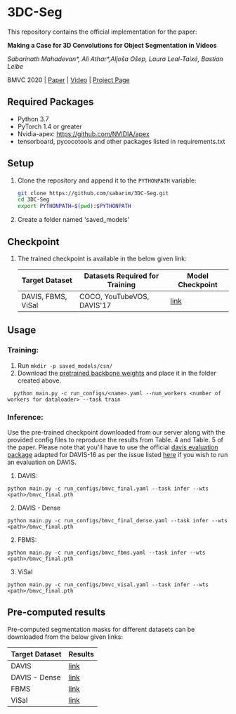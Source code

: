 # 3DC-Seg
This repository contains the official implementation for the paper:

**Making a Case for 3D Convolutions for Object Segmentation in Videos**

*Sabarinath Mahadevan\*, Ali Athar\*,Aljoša Ošep, Laura Leal-Taixé, Bastian Leibe*

BMVC 2020 | [Paper](https://arxiv.org/pdf/2008.11516.pdf) | [Video](https://www.youtube.com/watch?v=vU3g2mpL1XA&ab_channel=RWTHVision) | [Project Page](https://www.vision.rwth-aachen.de/publication/00205/)

## Required Packages

- Python 3.7
- PyTorch 1.4 or greater
- Nvidia-apex: https://github.com/NVIDIA/apex
- tensorboard, pycocotools and other packages listed in requirements.txt

## Setup

1. Clone the repository and append it to the `PYTHONPATH` variable:

   ```bash
   git clone https://github.com/sabarim/3DC-Seg.git
   cd 3DC-Seg
   export PYTHONPATH=$(pwd):$PYTHONPATH
   ```
2. Create a folder named 'saved_models'

## Checkpoint

1. The trained checkpoint is available in the below given link:


    | Target Dataset        | Datasets Required for Training  | Model Checkpoint |
    |-----------------------| -------------------------------|--------------|
    | DAVIS, FBMS, ViSal | COCO, YouTubeVOS, DAVIS'17 | [link](https://omnomnom.vision.rwth-aachen.de/data/3DC-Seg/models/bmvc_final.pth)
    
    
## Usage

### Training:

1. Run ```mkdir -p saved_models/csn/```
2. Download the [pretrained backbone weights](https://omnomnom.vision.rwth-aachen.de/data/3DC-Seg/models/csn.zip) and place it in the folder created above.

```
  python main.py -c run_configs/<name>.yaml --num_workers <number of workers for dataloader> --task train
```

### Inference:

Use the pre-trained checkpoint downloaded from our server along with the provided config files to reproduce the results from Table. 4 and Table. 5 of the paper. Please note that you'll have to use the official [davis evaluation package](https://github.com/davisvideochallenge/davis2017-evaluation) adapted for DAVIS-16 as per the issue listed [here](https://github.com/davisvideochallenge/davis2017-evaluation/issues/4) if you wish to run an evaluation on DAVIS.

1. DAVIS:

```
python main.py -c run_configs/bmvc_final.yaml --task infer --wts <path>/bmvc_final.pth

```

2. DAVIS - Dense

```
python main.py -c run_configs/bmvc_final_dense.yaml --task infer --wts <path>/bmvc_final.pth

```

2. FBMS:

```
python main.py -c run_configs/bmvc_fbms.yaml --task infer --wts <path>/bmvc_final.pth

```

3. ViSal

```
python main.py -c run_configs/bmvc_visal.yaml --task infer --wts <path>/bmvc_final.pth
```


## Pre-computed results

Pre-computed segmentation masks for different datasets can be downloaded from the below given links:

| Target Dataset        | Results  |
|-----------------------|--------------|
| DAVIS | [link](https://omnomnom.vision.rwth-aachen.de/data/3DC-Seg/results/bmvc_final.zip)
| DAVIS - Dense | [link](https://omnomnom.vision.rwth-aachen.de/data/3DC-Seg/results/bmvc_final_dense.zip)
| FBMS | [link](https://omnomnom.vision.rwth-aachen.de/data/3DC-Seg/results/bmvc_fbms.zip)
| ViSal | [link](https://omnomnom.vision.rwth-aachen.de/data/3DC-Seg/results/bmvc_visal.zip)

